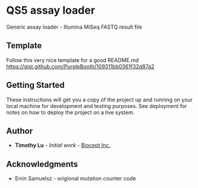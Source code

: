 # QS5 assay loader

Generic assay loader - Illumina MiSeq FASTQ result file

## Template

Follow this very nice template for a good README.md
https://gist.github.com/PurpleBooth/109311bb0361f32d87a2

## Getting Started

These instructions will get you a copy of the project up and running on your local machine for development and testing purposes. See deployment for notes on how to deploy the project on a live system.

## Author

* **Timothy Lu** - *Initial work* - [Biocept Inc.](https://github.com/tlu-biocept)

## Acknowledgments

* Errin Samuelsz - origional mutation counter code
